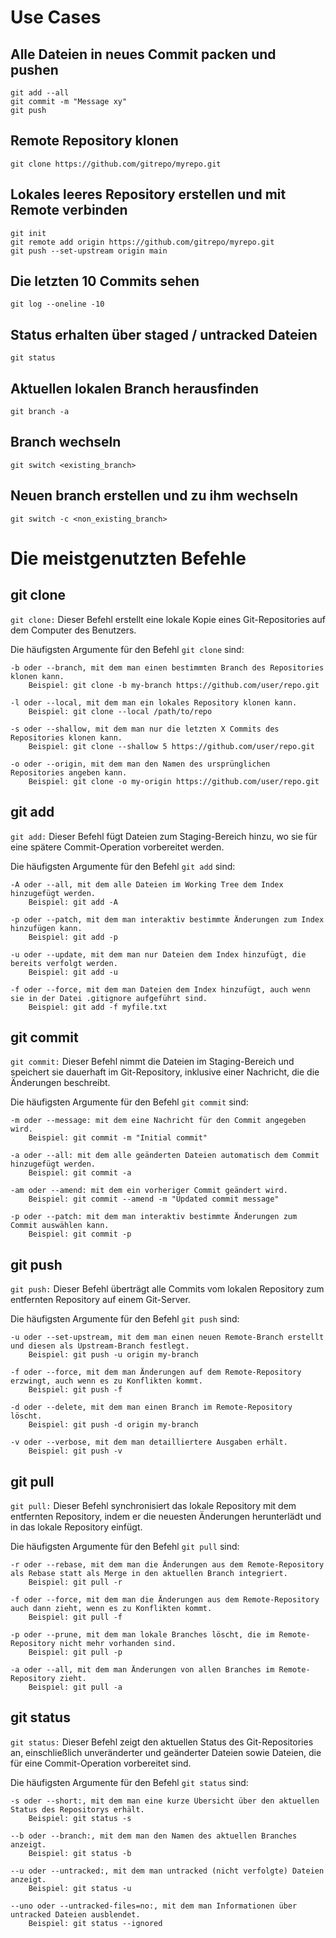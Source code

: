 # Use Cases
## Alle Dateien in neues Commit packen und pushen
```shell
git add --all
git commit -m "Message xy"
git push
```

## Remote Repository klonen
```shell
git clone https://github.com/gitrepo/myrepo.git
```

## Lokales leeres Repository erstellen und mit Remote verbinden
```shell
git init
git remote add origin https://github.com/gitrepo/myrepo.git
git push --set-upstream origin main
```

## Die letzten 10 Commits sehen
```shell
git log --oneline -10
```

## Status erhalten über staged / untracked Dateien
```shell
git status
```

## Aktuellen lokalen Branch herausfinden
```shell
git branch -a
```

## Branch wechseln
```shell
git switch <existing_branch>
```

## Neuen branch erstellen und zu ihm wechseln
```shell
git switch -c <non_existing_branch>
```

# Die meistgenutzten Befehle
## git clone
```git clone:``` Dieser Befehl erstellt eine lokale Kopie eines Git-Repositories auf dem Computer des Benutzers.

Die häufigsten Argumente für den Befehl ```git clone``` sind:

	-b oder --branch, mit dem man einen bestimmten Branch des Repositories klonen kann.
		Beispiel: git clone -b my-branch https://github.com/user/repo.git

	-l oder --local, mit dem man ein lokales Repository klonen kann.
		Beispiel: git clone --local /path/to/repo

	-s oder --shallow, mit dem man nur die letzten X Commits des Repositories klonen kann.
		Beispiel: git clone --shallow 5 https://github.com/user/repo.git

	-o oder --origin, mit dem man den Namen des ursprünglichen Repositories angeben kann.
		Beispiel: git clone -o my-origin https://github.com/user/repo.git

## git add
```git add:``` Dieser Befehl fügt Dateien zum Staging-Bereich hinzu, wo sie für eine spätere Commit-Operation vorbereitet werden.

Die häufigsten Argumente für den Befehl ```git add``` sind:

	-A oder --all, mit dem alle Dateien im Working Tree dem Index hinzugefügt werden.
		Beispiel: git add -A

	-p oder --patch, mit dem man interaktiv bestimmte Änderungen zum Index hinzufügen kann.
		Beispiel: git add -p

	-u oder --update, mit dem man nur Dateien dem Index hinzufügt, die bereits verfolgt werden.
		Beispiel: git add -u

	-f oder --force, mit dem man Dateien dem Index hinzufügt, auch wenn sie in der Datei .gitignore aufgeführt sind.
		Beispiel: git add -f myfile.txt

## git commit
```git commit:``` Dieser Befehl nimmt die Dateien im Staging-Bereich und speichert sie dauerhaft im Git-Repository, inklusive einer Nachricht, die die Änderungen beschreibt.

Die häufigsten Argumente für den Befehl ```git commit``` sind:

	-m oder --message: mit dem eine Nachricht für den Commit angegeben wird.
		Beispiel: git commit -m "Initial commit"

	-a oder --all: mit dem alle geänderten Dateien automatisch dem Commit hinzugefügt werden.
		Beispiel: git commit -a

	-am oder --amend: mit dem ein vorheriger Commit geändert wird.
		Beispiel: git commit --amend -m "Updated commit message"

	-p oder --patch: mit dem man interaktiv bestimmte Änderungen zum Commit auswählen kann.
		Beispiel: git commit -p

## git push
```git push:``` Dieser Befehl überträgt alle Commits vom lokalen Repository zum entfernten Repository auf einem Git-Server.

Die häufigsten Argumente für den Befehl ```git push``` sind:

	-u oder --set-upstream, mit dem man einen neuen Remote-Branch erstellt und diesen als Upstream-Branch festlegt.
		Beispiel: git push -u origin my-branch

	-f oder --force, mit dem man Änderungen auf dem Remote-Repository erzwingt, auch wenn es zu Konflikten kommt.
		Beispiel: git push -f

	-d oder --delete, mit dem man einen Branch im Remote-Repository löscht.
		Beispiel: git push -d origin my-branch

	-v oder --verbose, mit dem man detailliertere Ausgaben erhält.
		Beispiel: git push -v

## git pull
```git pull:``` Dieser Befehl synchronisiert das lokale Repository mit dem entfernten Repository, indem er die neuesten Änderungen herunterlädt und in das lokale Repository einfügt.

Die häufigsten Argumente für den Befehl ```git pull``` sind:

	-r oder --rebase, mit dem man die Änderungen aus dem Remote-Repository als Rebase statt als Merge in den aktuellen Branch integriert.
		Beispiel: git pull -r

	-f oder --force, mit dem man die Änderungen aus dem Remote-Repository auch dann zieht, wenn es zu Konflikten kommt.
		Beispiel: git pull -f

	-p oder --prune, mit dem man lokale Branches löscht, die im Remote-Repository nicht mehr vorhanden sind.
		Beispiel: git pull -p

	-a oder --all, mit dem man Änderungen von allen Branches im Remote-Repository zieht.
		Beispiel: git pull -a

## git status
```git status:``` Dieser Befehl zeigt den aktuellen Status des Git-Repositories an, einschließlich unveränderter und geänderter Dateien sowie Dateien, die für eine Commit-Operation vorbereitet sind.

Die häufigsten Argumente für den Befehl ```git status``` sind:

	-s oder --short:, mit dem man eine kurze Übersicht über den aktuellen Status des Repositorys erhält.
		Beispiel: git status -s

	--b oder --branch:, mit dem man den Namen des aktuellen Branches anzeigt.
		Beispiel: git status -b
	
	--u oder --untracked:, mit dem man untracked (nicht verfolgte) Dateien anzeigt.
		Beispiel: git status -u
	 
	--uno oder --untracked-files=no:, mit dem man Informationen über untracked Dateien ausblendet.
		Beispiel: git status --ignored